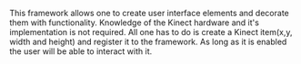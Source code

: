 This framework allows one to create user interface elements and decorate them with functionality.
Knowledge of the Kinect hardware and it's implementation is not required.
All one has to do is create a Kinect item(x,y, width and height) and register it to the framework. As long as it is enabled the user will be able to interact with it.